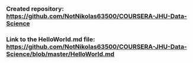 ### Created repository: https://github.com/NotNikolas63500/COURSERA-JHU-Data-Science
### Link to the HelloWorld.md file: https://github.com/NotNikolas63500/COURSERA-JHU-Data-Science/blob/master/HelloWorld.md
